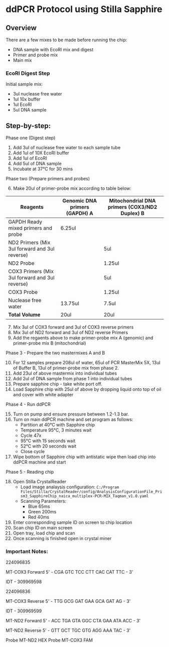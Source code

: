 # ddPCR Protocol using Stilla Sapphire

## Overview

There are a few mixes to be made before running the chip:

- DNA sample with EcoRI mix and digest
- Primer and probe mix
- Main mix

### EcoRI Digest Step

Initial sample mix:

- 3ul nuclease free water
- 1ul 10x buffer
- 1ul EcoRI
- 5ul DNA sample

## Step-by-step:

Phase one (Digest step)

1. Add 3ul of nuclease free water to each sample tube
2. Add 1ul of 10X EcoRI buffer
3. Add 1ul of EcoRI
4. Add 5ul of DNA sample
5. Incubate at 37&deg;C for 30 mins

Phase two (Prepare primers and probes)

6. Make 20ul of primer-probe mix according to table below:

| Reagents                                       | Genomic DNA primers (GAPDH) A | Mitochondrial DNA primers (COX3/ND2 Duplex) B |
| ---------------------------------------------- | ----------------------------- | --------------------------------------------- |
| GAPDH Ready mixed primers and probe            | 6.25ul                        |                                               |
| ND2 Primers (Mix 3ul forward and 3ul reverse)  |                               | 5ul                                           |
| ND2 Probe                                      |                               | 1.25ul                                        |
| COX3 Primers (Mix 3ul forward and 3ul reverse) |                               | 5ul                                           |
| COX3 Probe                                     |                               | 1.25ul                                        |
| Nuclease free water                            | 13.75ul                       | 7.5ul                                         |
| **Total Volume**                               | 20ul                          | 20ul                                          |

7. Mix 3ul of COX3 forward and 3ul of COX3 reverse primers
8. Mix 3ul of ND2 forward and 3ul of ND2 reverse Primers
9. Add the regaents above to make primer-probe mix A (genomic) and primer-probe mix B (mitochondrial)

Phase 3 - Prepare the two mastermixes A and B

10. For 12 samples prepare 208ul of water, 65ul of PCR MasterMix 5X, 13ul of Buffer B, 13ul of primer-probe mix from phase 2.
11. Add 23ul of above mastermix into individual tubes
12. Add 2ul of DNA sample from phase 1 into individual tubes
13. Prepare sapphire chip - take white port off.
14. Load Sapphire chip with 25ul of above by dropping liquid onto top of oil and cover with white adapter

Phase 4 - Run ddPCR

15. Turn on pump and ensure pressure between 1.2-1.3 bar.
16. Turn on main ddPCR machine and set program as follows:
    - Partition at 40&deg;C with Sapphire chip
    - Temperature 95&deg;C, 3 minutes wait
    - Cycle 47x
    - 95&deg;C with 15 seconds wait
    - 52&deg;C with 20 seconds wait
    - Close cycle
17. Wipe bottom of Sapphire chip with antistatic wipe then load chip into ddPCR machine and start

Phase 5 - Reading chip

18. Open Stilla CrystalReader
    - Load image analaysis configuration: `C:/Program Files/Stilla/CrystalReader/config/AnalysisConfigurationFile_Prism3_SapphireChip_naica_multiplex-PCR-MIX_Taqman_v1.0.yaml`
    - Scanning Parameters:
      - Blue 65ms
      - Green 200ms
      - Red 40ms
19. Enter corresponding sample ID on screen to chip location
20. Scan chip ID on main screen
21. Open tray, load chip and scan
22. Once scanning is finished open in crystal miner

### Important Notes:

224096835

MT-COX3 Forward 5' - CGA GTC TCC CTT CAC CAT TTC - 3'

IDT - 309969598

224096836

MT-COX3 Reverse 5' - TTG GCG GAT GAA GCA GAT AG - 3'

IDT - 309969599

MT-ND2 Forward 5' - ACC TGA GTA GGC CTA GAA ATA ACC - 3'

MT-ND2 Reverse 5' - GTT GCT TGC GTG AGG AAA TAC - 3'

Probe MT-ND2 HEX
Probe MT-COX3 FAM
